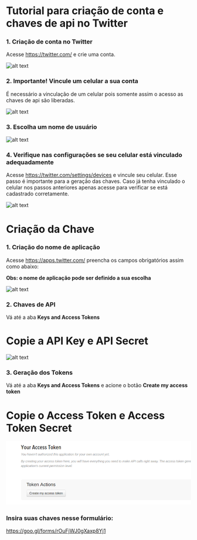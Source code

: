 # Tutorial para criação de conta e chaves de api no Twitter

### 1. Criação de conta no Twitter 

Acesse https://twitter.com/ e crie uma conta.

![alt text](https://github.com/netlabufjf/Geo-Twitter-Scripts/blob/master/images/1.png "Cadastro Twitter")

### 2. Importante! Vincule um celular a sua conta

É necessário a vinculação de um celular pois somente assim o acesso as chaves de api são liberadas.

![alt text](https://github.com/netlabufjf/Geo-Twitter-Scripts/blob/master/images/2.png "Vinculação do Celular")

### 3. Escolha um nome de usuário

![alt text](https://github.com/netlabufjf/Geo-Twitter-Scripts/blob/master/images/3.png "Nome de usuário")

### 4. Verifique nas configurações se seu celular está vinculado adequadamente

Acesse https://twitter.com/settings/devices e vincule seu celular.
Esse passo é importante para a geração das chaves. Caso já tenha vinculado o celular nos passos anteriores apenas acesse para verificar se está cadastrado corretamente.

![alt text](https://github.com/netlabufjf/Geo-Twitter-Scripts/blob/master/images/4.png "Cadastro de Celular")

# Criação da Chave

### 1. Criação do nome de aplicação

Acesse https://apps.twitter.com/ preencha os campos obrigatórios assim como abaixo:

**Obs: o nome de aplicação pode ser definido a sua escolha** 

![alt text](https://github.com/netlabufjf/Geo-Twitter-Scripts/blob/master/images/5.png "Criação da Aplicação")

### 2. Chaves de API

Vá até a aba **Keys and Access Tokens**


# Copie a API Key e API Secret 


![alt text](https://github.com/netlabufjf/Geo-Twitter-Scripts/blob/master/images/7.png "Chaves de Api")

### 3. Geração dos Tokens

Vá até a aba **Keys and Access Tokens** e acione o botão **Create my access token**

# Copie o Access Token e Access Token Secret


![alt text](https://github.com/netlabufjf/Geo-Twitter-Scripts/blob/master/images/8.png "Criação do Token")

### Insira suas chaves nesse formulário:
https://goo.gl/forms/rOuFjWJ0gXaxp8Yj1
